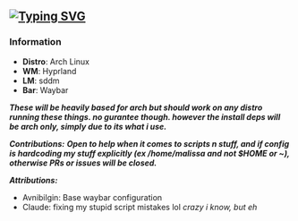 [![Typing SVG](https://readme-typing-svg.demolab.com?font=Lato&size=48&letterSpacing=3&pause=1000&color=6624F7&center=true&vCenter=true&width=650&height=60&lines=Abyss+Dotfiles)](https://git.io/typing-svg)
---

### Information

* **Distro**: Arch Linux
* **WM**: Hyprland
* **LM**: sddm
* **Bar**: Waybar

***These will be heavily based for arch but should work on any distro running these things. no gurantee though. however the install deps will be arch only, simply due to its what i use.***



***Contributions:***
***Open to help when it comes to scripts n stuff, and if config is hardcoding my stuff explicitly (ex /home/malissa and not $HOME or ~), otherwise PRs or issues will be closed.***


***Attributions:***
* Avnibilgin: Base waybar configuration
* Claude: fixing my stupid script mistakes lol *crazy i know, but eh*
